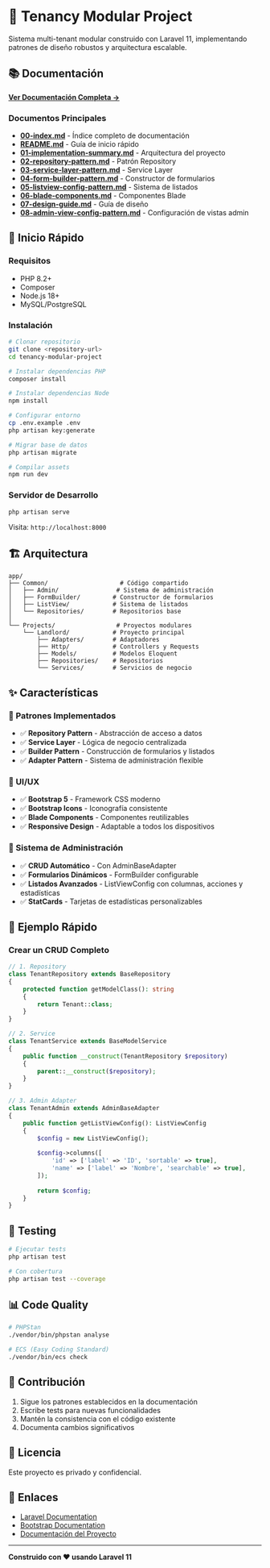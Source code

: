 # 🏢 Tenancy Modular Project

Sistema multi-tenant modular construido con Laravel 11, implementando patrones de diseño robustos y arquitectura escalable.

## 📚 Documentación

**[Ver Documentación Completa →](./docs/README.md)**

### Documentos Principales

- **[00-index.md](./docs/00-index.md)** - Índice completo de documentación
- **[README.md](./docs/README.md)** - Guía de inicio rápido
- **[01-implementation-summary.md](./docs/01-implementation-summary.md)** - Arquitectura del proyecto
- **[02-repository-pattern.md](./docs/02-repository-pattern.md)** - Patrón Repository
- **[03-service-layer-pattern.md](./docs/03-service-layer-pattern.md)** - Service Layer
- **[04-form-builder-pattern.md](./docs/04-form-builder-pattern.md)** - Constructor de formularios
- **[05-listview-config-pattern.md](./docs/05-listview-config-pattern.md)** - Sistema de listados
- **[06-blade-components.md](./docs/06-blade-components.md)** - Componentes Blade
- **[07-design-guide.md](./docs/07-design-guide.md)** - Guía de diseño
- **[08-admin-view-config-pattern.md](./docs/08-admin-view-config-pattern.md)** - Configuración de vistas admin

## 🚀 Inicio Rápido

### Requisitos

- PHP 8.2+
- Composer
- Node.js 18+
- MySQL/PostgreSQL

### Instalación

```bash
# Clonar repositorio
git clone <repository-url>
cd tenancy-modular-project

# Instalar dependencias PHP
composer install

# Instalar dependencias Node
npm install

# Configurar entorno
cp .env.example .env
php artisan key:generate

# Migrar base de datos
php artisan migrate

# Compilar assets
npm run dev
```

### Servidor de Desarrollo

```bash
php artisan serve
```

Visita: `http://localhost:8000`

## 🏗️ Arquitectura

```
app/
├── Common/                    # Código compartido
│   ├── Admin/                # Sistema de administración
│   ├── FormBuilder/         # Constructor de formularios
│   ├── ListView/            # Sistema de listados
│   └── Repositories/        # Repositorios base
│
└── Projects/                 # Proyectos modulares
    └── Landlord/            # Proyecto principal
        ├── Adapters/        # Adaptadores
        ├── Http/            # Controllers y Requests
        ├── Models/          # Modelos Eloquent
        ├── Repositories/    # Repositorios
        └── Services/        # Servicios de negocio
```

## ✨ Características

### 🎯 Patrones Implementados

- ✅ **Repository Pattern** - Abstracción de acceso a datos
- ✅ **Service Layer** - Lógica de negocio centralizada
- ✅ **Builder Pattern** - Construcción de formularios y listados
- ✅ **Adapter Pattern** - Sistema de administración flexible

### 🎨 UI/UX

- ✅ **Bootstrap 5** - Framework CSS moderno
- ✅ **Bootstrap Icons** - Iconografía consistente
- ✅ **Blade Components** - Componentes reutilizables
- ✅ **Responsive Design** - Adaptable a todos los dispositivos

### 🔧 Sistema de Administración

- ✅ **CRUD Automático** - Con AdminBaseAdapter
- ✅ **Formularios Dinámicos** - FormBuilder configurable
- ✅ **Listados Avanzados** - ListViewConfig con columnas, acciones y estadísticas
- ✅ **StatCards** - Tarjetas de estadísticas personalizables

## 📝 Ejemplo Rápido

### Crear un CRUD Completo

```php
// 1. Repository
class TenantRepository extends BaseRepository
{
    protected function getModelClass(): string
    {
        return Tenant::class;
    }
}

// 2. Service
class TenantService extends BaseModelService
{
    public function __construct(TenantRepository $repository)
    {
        parent::__construct($repository);
    }
}

// 3. Admin Adapter
class TenantAdmin extends AdminBaseAdapter
{
    public function getListViewConfig(): ListViewConfig
    {
        $config = new ListViewConfig();
        
        $config->columns([
            'id' => ['label' => 'ID', 'sortable' => true],
            'name' => ['label' => 'Nombre', 'searchable' => true],
        ]);
        
        return $config;
    }
}
```

## 🧪 Testing

```bash
# Ejecutar tests
php artisan test

# Con cobertura
php artisan test --coverage
```

## 📊 Code Quality

```bash
# PHPStan
./vendor/bin/phpstan analyse

# ECS (Easy Coding Standard)
./vendor/bin/ecs check
```

## 🤝 Contribución

1. Sigue los patrones establecidos en la documentación
2. Escribe tests para nuevas funcionalidades
3. Mantén la consistencia con el código existente
4. Documenta cambios significativos

## 📄 Licencia

Este proyecto es privado y confidencial.

## 🔗 Enlaces

- [Laravel Documentation](https://laravel.com/docs)
- [Bootstrap Documentation](https://getbootstrap.com/docs)
- [Documentación del Proyecto](./docs/README.md)

---

**Construido con ❤️ usando Laravel 11**
